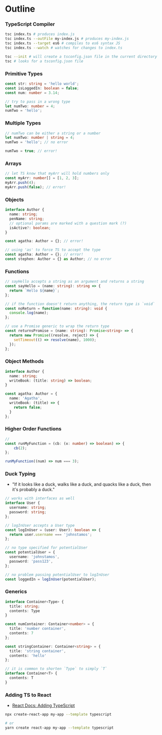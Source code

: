 # Outline

### TypeScript Compiler

```sh
tsc index.ts # produces index.js
tsc index.ts --outFile my-index.js # produces my-index.js
tsc index.ts --target es6 # compiles to es6 syntax JS
tsc index.ts --watch # watches for changes to index.ts
```

```sh
tsc --init # will create a tsconfig.json file in the current directory
tsc # looks for a tsconfig.json file
```

### Primitive Types

```ts
const str: string = 'hello world';
const isLoggedIn: boolean = false;
const num: number = 3.14;
```

```ts
// try to pass in a wrong type
let numTwo: number = 4;
numTwo = 'hello';
```

### Multiple Types

```ts
// numTwo can be either a string or a number
let numTwo: number | string = 4;
numTwo = 'hello'; // no error

numTwo = true; // error!
```

### Arrays

```ts
// let TS know that myArr will hold numbers only
const myArr: number[] = [1, 2, 3];
myArr.push(4);
myArr.push(false); // error!
```

### Objects

```ts
interface Author {
  name: string;
  penName: string;
  // optional params are marked with a question mark (?)
  isActive?: boolean;
}

const agatha: Author = {}; // error!
```

```ts
// using 'as' to force TS to accept the type
const agatha: Author = {}; // error!
const stephen: Author = {} as Author; // no error
```

### Functions

```ts
// sayHello accepts a string as an argument and returns a string
const sayHello = (name: string): string => {
  return `Hello ${name}`;
};
```

```ts
// if the function doesn't return anything, the return type is `void`
const noReturn = function(name: string): void {
  console.log(name);
};
```

```ts
// use a Promise generic to wrap the return type
const returnsPromise = (name: string): Promise<string> => {
  return new Promise((resolve, reject) => {
    setTimeout(() => resolve(name), 1000);
  });
};
```

### Object Methods

```ts
interface Author {
  name: string;
  writeBook: (title: string) => boolean;
}

const agatha: Author = {
  name: 'Agatha',
  writeBook: (title) => {
    return false;
  }
};
```

### Higher Order Functions

```ts
// 
const runMyFunction = (cb: (x: number) => boolean) => {
    cb(2);
};

runMyFunction((num) => num === 3);
```

### Duck Typing
* "If it looks like a duck, walks like a duck, and quacks like a duck, then it's probably a duck."

```ts
// works with interfaces as well
interface User {
  username: string;
  password: string;
};

// logInUser accepts a User type
const logInUser = (user: User): boolean => {
  return user.username === 'johnstamos';
};

// no type specified for potentialUser
const potentialUser = {
  username: 'johnstamos',
  password: 'pass123',
};

// no problem passing potentialUser to logInUser
const loggedIn = logInUser(potentialUser);
```

### Generics

```ts
interface Container<Type> {
  title: string;
  contents: Type
}

const numContainer: Container<number> = {
  title: 'number container',
  contents: 7
};

const stringContainer: Container<string> = {
  title: 'string container',
  contents: 'hello'
};

// it is common to shorten `Type` to simply `T`
interface Container<T> {
  contents: T
}
```

### Adding TS to React
* [React Docs: Adding TypeScript](https://create-react-app.dev/docs/adding-typescript/)

```sh
npx create-react-app my-app --template typescript

# or
yarn create react-app my-app --template typescript
```
